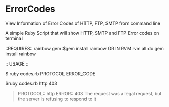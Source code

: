 # ErrorCodes
View Information of Error Codes of HTTP, FTP, SMTP from command line


A simple Ruby Script that will show HTTP, SMTP and FTP Error codes on terminal


::REQUIRES::
rainbow gem
$gem install rainbow
OR IN RVM
 rvm all do gem install rainbow


:: USAGE ::

$ ruby codes.rb  PROTOCOL ERROR_CODE

$ruby codes.rb http 403

>PROTOCOL:: http 		ERROR:: 403
>The request was a legal request, but the server is refusing to respond to it
